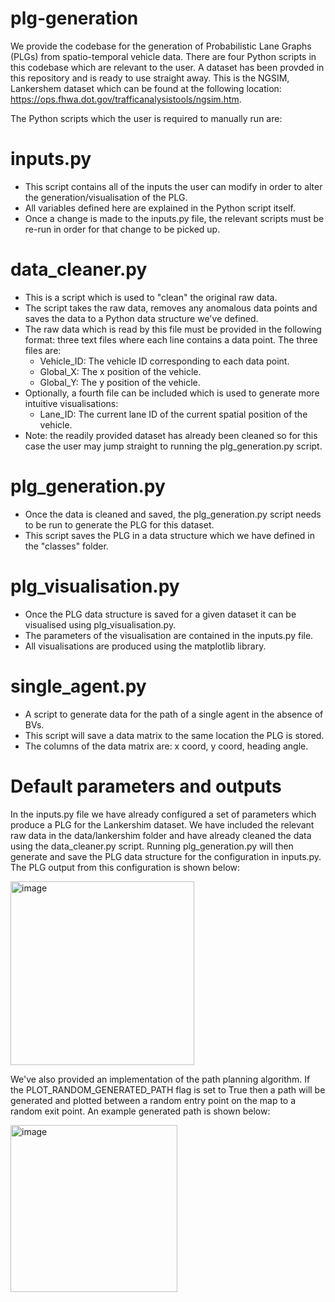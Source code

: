 # plg-generation

We provide the codebase for the generation of Probabilistic Lane Graphs (PLGs) from spatio-temporal vehicle data. There are four Python scripts in this codebase which are relevant to the user. A dataset has been provded in this repository and is ready to use straight away. This is the NGSIM, Lankershem dataset which can be found at the following location: https://ops.fhwa.dot.gov/trafficanalysistools/ngsim.htm.

The Python scripts which the user is required to manually run are:

# inputs.py
- This script contains all of the inputs the user can modify in order to alter the generation/visualisation of the PLG.
- All variables defined here are explained in the Python script itself.
- Once a change is made to the inputs.py file, the relevant scripts must be re-run in order for that change to be picked up.

# data_cleaner.py
- This is a script which is used to "clean" the original raw data.
- The script takes the raw data, removes any anomalous data points and saves the data to a Python data structure we've defined.
- The raw data which is read by this file must be provided in the following format: three text files where each line contains a data point. The three files are:
  - Vehicle_ID: The vehicle ID corresponding to each data point.
  - Global_X: The x position of the vehicle.
  - Global_Y: The y position of the vehicle.
- Optionally, a fourth file can be included which is used to generate more intuitive visualisations:
  - Lane_ID: The current lane ID of the current spatial position of the vehicle.
- Note: the readily provided dataset has already been cleaned so for this case the user may jump straight to running the plg_generation.py script.

# plg_generation.py
- Once the data is cleaned and saved, the plg_generation.py script needs to be run to generate the PLG for this dataset.
- This script saves the PLG in a data structure which we have defined in the "classes" folder.

# plg_visualisation.py
- Once the PLG data structure is saved for a given dataset it can be visualised using plg_visualisation.py.
- The parameters of the visualisation are contained in the inputs.py file.
- All visualisations are produced using the matplotlib library.

# single_agent.py
- A script to generate data for the path of a single agent in the absence of BVs.
- This script will save a data matrix to the same location the PLG is stored.
- The columns of the data matrix are: x coord, y coord, heading angle.

# Default parameters and outputs
In the inputs.py file we have already configured a set of parameters which produce a PLG for the Lankershim dataset. We have included the relevant raw data in the data/lankershim folder and have already cleaned the data using the data_cleaner.py script. Running plg_generation.py will then generate and save the PLG data structure for the configuration in inputs.py. The PLG output from this configuration is shown below:

<img width="294" alt="image" src="https://user-images.githubusercontent.com/102254720/236274646-6055f0c3-b591-49fe-bd8f-2c060660603a.png">

We've also provided an implementation of the path planning algorithm. If the PLOT_RANDOM_GENERATED_PATH flag is set to True then a path will be generated and plotted between a random entry point on the map to a random exit point. An example generated path is shown below:

<img width="267" alt="image" src="https://user-images.githubusercontent.com/102254720/236272942-bfa69f40-1e3a-4547-9523-f3cc1b498e05.png">


